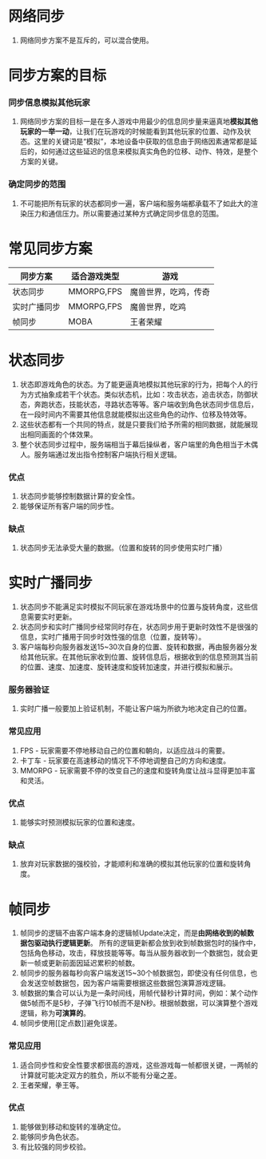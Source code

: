 # 网络同步

1. 网络同步方案不是互斥的，可以混合使用。


# 同步方案的目标

### 同步信息模拟其他玩家

1. 网络同步方案的目标一是在多人游戏中用最少的信息同步量来逼真地**模拟其他玩家的一举一动**，让我们在玩游戏的时候能看到其他玩家的位置、动作及状态。这里的关键词是“模拟”，本地设备中获取的信息由于网络因素通常都是延后的，如何通过这些延迟的信息来模拟真实角色的位移、动作、特效，是整个方案的关键。

### 确定同步的范围

1. 不可能把所有玩家的状态都同步一遍，客户端和服务端都承载不了如此大的渲染压力和通信压力。所以需要通过某种方式确定同步信息的范围。



# 常见同步方案


| 同步方案         | 适合游戏类型 | 游戏                 |
| ---------------- | ------------ | -------------------- |
| 状态同步     | MMORPG,FPS   | 魔兽世界，吃鸡，传奇 |
| 实时广播同步 | MMORPG,FPS   | 魔兽世界，吃鸡       |
| 帧同步       | MOBA         | 王者荣耀             |


# 状态同步

1. 状态即游戏角色的状态。为了能更逼真地模拟其他玩家的行为，把每个人的行为方式抽象成若干个状态。类似状态机，比如：攻击状态，追击状态，防御状态，奔跑状态，技能状态，寻路状态等等。客户端收到角色状态同步信息后，在一段时间内不需要其他信息就能模拟出这些角色的动作、位移及特效等。
2. 这些状态都有一个共同的特点，就是只要我们给予所需的相同数据，就能展现出相同画面的个体效果。
3. 整个状态同步过程中，服务端相当于幕后操纵者，客户端里的角色相当于木偶人。服务端通过发出指令控制客户端执行相关逻辑。


### 优点

1. 状态同步能够控制数据计算的安全性。
2. 能够保证所有客户端的同步性。

### 缺点

1. 状态同步无法承受大量的数据。（位置和旋转的同步使用实时广播）


# 实时广播同步

1. 状态同步不能满足实时模拟不同玩家在游戏场景中的位置与旋转角度，这些信息需要实时更新。
2. 状态同步和实时广播同步经常同时存在，状态同步用于更新时效性不是很强的信息，实时广播用于同步时效性强的信息（位置，旋转等）。
3. 客户端每秒向服务器发送15~30次自身的位置、旋转和数据，再由服务器分发给其他玩家。在其他玩家收到位置、旋转信息后，根据收到的信息预测其当前的位置、速度、加速度、旋转速度和旋转加速度，并进行模拟和展示。


### 服务器验证

1. 实时广播一般要加上验证机制，不能让客户端为所欲为地决定自己的位置。

### 常见应用

1. FPS -  玩家需要不停地移动自己的位置和朝向，以适应战斗的需要。
2. 卡丁车 - 玩家要在高速移动的情况下不停地调整自己的方向和速度。
3. MMORPG - 玩家需要不停的改变自己的速度和旋转角度让战斗显得更加丰富和灵活。


### 优点

1. 能够实时预测模拟玩家的位置和速度。

### 缺点

1. 放弃对玩家数据的强校验，才能顺利和准确的模拟其他玩家的位置和旋转角度。


# 帧同步

1. 帧同步的逻辑不由客户端本身的逻辑帧Update决定，而是**由网络收到的帧数据包驱动执行逻辑更新**。 所有的逻辑更新都会放到收到帧数据包时的操作中，包括角色移动，攻击，释放技能等等。每当从服务器收到一个数据包，就会更新一帧或更新前面因延迟累积的帧数。
2. 帧同步的服务器每秒向客户端发送15~30个帧数据包，即使没有任何信息，也会发送空帧数据包，因为客户端需要根据这些数据包演算游戏逻辑。
3. 帧数据的集合可以认为是一条时间线，用帧代替秒计算时间，例如：某个动作做5帧而不是5秒，子弹飞行10帧而不是N秒。根据帧数据，可以演算整个游戏逻辑，称为**可演算的**。
4. 帧同步使用[[定点数]]避免误差。



### 常见应用

1. 适合同步性和安全性要求都很高的游戏，这些游戏每一帧都很关键，一两帧的计算就可能决定双方的胜负，所以不能有分毫之差。
2. 王者荣耀，拳王等。

### 优点

1. 能够做到移动和旋转的准确定位。
2. 能够同步角色状态。
3. 有比较强的同步校验。